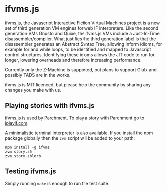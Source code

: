 ifvms.js
========

ifvms.js, the Javascript Interactive Fiction Virtual Machines project is a new set of third generation VM engines for web IF interpreters. Like the second generation VMs Gnusto and Quixe, the ifvms.js VMs include a Just-In-Time disassembler/compiler. What justifies the third generation label is that the disassembler generates an Abstract Syntax Tree, allowing Inform idioms, for example for and while loops, to be identified and mapped to Javascript control structures. Identifying these idioms allows the JIT code to run for longer, lowering overheads and therefore increasing performance.

Currently only the Z-Machine is supported, but plans to support Glulx and possibly TADS are in the works.

ifvms.js is MIT licenced, but please help the community by sharing any changes you make with us.

Playing stories with ifvms.js
-----------------------------

ifvms.js is used by [Parchment](https://github.com/curiousdannii/parchment). To play a story with Parchment go to [iplayif.com](https://iplayif.com).

A minimalistic terminal interpreter is also available. If you install the npm package globally then the `zvm` script will be added to your path:

```
npm install -g ifvms
zvm story.z5
zvm story.zblorb
```

Testing ifvms.js
----------------

Simply running `make` is enough to run the test suite.